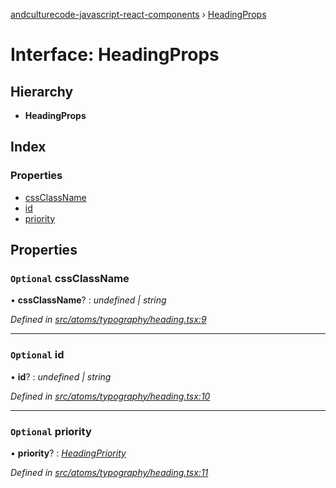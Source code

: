 [andculturecode-javascript-react-components](../README.md) › [HeadingProps](headingprops.md)

# Interface: HeadingProps

## Hierarchy

* **HeadingProps**

## Index

### Properties

* [cssClassName](headingprops.md#optional-cssclassname)
* [id](headingprops.md#optional-id)
* [priority](headingprops.md#optional-priority)

## Properties

### `Optional` cssClassName

• **cssClassName**? : *undefined | string*

*Defined in [src/atoms/typography/heading.tsx:9](https://github.com/AndcultureCode/AndcultureCode.JavaScript.React.Components/blob/29c8649/src/atoms/typography/heading.tsx#L9)*

___

### `Optional` id

• **id**? : *undefined | string*

*Defined in [src/atoms/typography/heading.tsx:10](https://github.com/AndcultureCode/AndcultureCode.JavaScript.React.Components/blob/29c8649/src/atoms/typography/heading.tsx#L10)*

___

### `Optional` priority

• **priority**? : *[HeadingPriority](../enums/headingpriority.md)*

*Defined in [src/atoms/typography/heading.tsx:11](https://github.com/AndcultureCode/AndcultureCode.JavaScript.React.Components/blob/29c8649/src/atoms/typography/heading.tsx#L11)*

